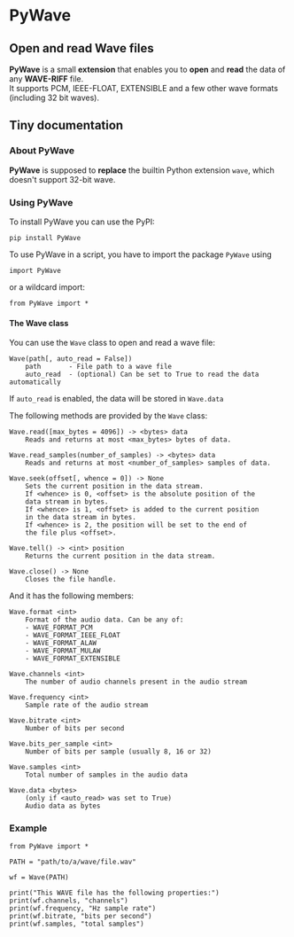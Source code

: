 # PyWave  
## Open and read Wave files  
**PyWave** is a small **extension** that enables you to **open** and **read** the data of any **WAVE\-RIFF** file\.  
It supports PCM, IEEE\-FLOAT, EXTENSIBLE and a few other wave formats \(including 32 bit waves\)\.  
  
## Tiny documentation  
### About PyWave  
**PyWave** is supposed to **replace** the builtin Python extension `wave`, which doesn't support 32\-bit wave\.  
  
### Using PyWave  
To install PyWave you can use the PyPI:  

    pip install PyWave
  
To use PyWave in a script, you have to import the package `PyWave` using  

    import PyWave
  
or a wildcard import:  

    from PyWave import *
  
  
  
#### The Wave class  
You can use the `Wave` class to open and read a wave file:  

    
    Wave(path[, auto_read = False])
        path       - File path to a wave file
        auto_read  - (optional) Can be set to True to read the data automatically
  
  
If `auto_read` is enabled, the data will be stored in `Wave.data`  
  
The following methods are provided by the `Wave` class:  

    
    Wave.read([max_bytes = 4096]) -> <bytes> data
        Reads and returns at most <max_bytes> bytes of data.
    
    Wave.read_samples(number_of_samples) -> <bytes> data
        Reads and returns at most <number_of_samples> samples of data.
    
    Wave.seek(offset[, whence = 0]) -> None
        Sets the current position in the data stream.
        If <whence> is 0, <offset> is the absolute position of the
        data stream in bytes.
        If <whence> is 1, <offset> is added to the current position
        in the data stream in bytes.
        If <whence> is 2, the position will be set to the end of
        the file plus <offset>.
        
    Wave.tell() -> <int> position
        Returns the current position in the data stream.
        
    Wave.close() -> None
        Closes the file handle.
  
      
And it has the following members:  

    
    Wave.format <int>
        Format of the audio data. Can be any of:
        - WAVE_FORMAT_PCM
        - WAVE_FORMAT_IEEE_FLOAT
        - WAVE_FORMAT_ALAW
        - WAVE_FORMAT_MULAW
        - WAVE_FORMAT_EXTENSIBLE
        
    Wave.channels <int>
        The number of audio channels present in the audio stream
        
    Wave.frequency <int>
        Sample rate of the audio stream
        
    Wave.bitrate <int>
        Number of bits per second
        
    Wave.bits_per_sample <int>
        Number of bits per sample (usually 8, 16 or 32)
        
    Wave.samples <int>
        Total number of samples in the audio data
        
    Wave.data <bytes>
        (only if <auto_read> was set to True)
        Audio data as bytes
  
  
  
  
### Example  

    
    from PyWave import *
    
    PATH = "path/to/a/wave/file.wav"
    
    wf = Wave(PATH)
    
    print("This WAVE file has the following properties:")
    print(wf.channels, "channels")
    print(wf.frequency, "Hz sample rate")
    print(wf.bitrate, "bits per second")
    print(wf.samples, "total samples")

